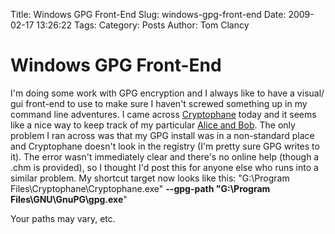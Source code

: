 Title: Windows GPG Front-End
Slug: windows-gpg-front-end
Date: 2009-02-17 13:26:22
Tags: 
Category: Posts
Author: Tom Clancy

# Windows GPG Front-End

I'm doing some work with GPG encryption and I always like to have a visual/ gui front-end to use to make sure I haven't screwed something up in my command line adventures. I came across <a href="http://cryptophane.org/">Cryptophane</a> today and it seems like a nice way to keep track of my particular <a href="http://en.wikipedia.org/wiki/Alice_and_Bob">Alice and Bob</a>. The only problem I ran across was that my GPG install was in a non-standard place and Cryptophane doesn't look in the registry (I'm pretty sure GPG writes to it). The error wasn't immediately clear and there's no online help (though a .chm is provided), so I thought I'd post this for anyone else who runs into a similar problem. My shortcut target now looks like this:
"G:\Program Files\Cryptophane\Cryptophane.exe" <strong>--gpg-path "G:\Program Files\GNU\GnuPG\gpg.exe</strong>"

Your paths may vary, etc.
